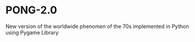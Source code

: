 # PONG-2.0
New version of the worldwide phenomen of the 70s implemented in Python using Pygame Library
